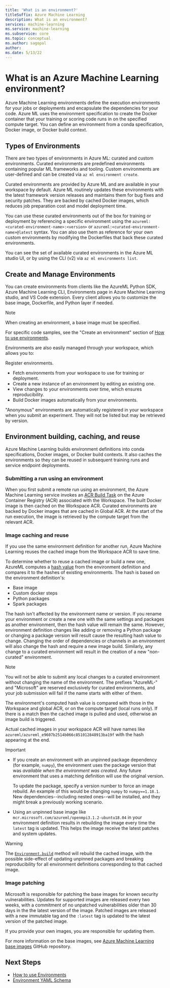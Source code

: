```yaml
---
title: 'What is an environment?'
titleSuffix: Azure Machine Learning
description: What is an environment?
services: machine-learning
ms.service: machine-learning
ms.subservice: core
ms.topic: conceptual
ms.author: sagopal
author:
ms.date: 5/13/22
---
```



# What is an Azure Machine Learning environment?

Azure Machine Learning environments define the execution environments for your jobs or deployments and encapsulate the dependencies for your code. Azure ML uses the environment specification to create the Docker container that your training or scoring code runs in on the specified compute target. You can define an environment from a conda specification, Docker image, or Docker build context.

## Types of Environments 

There are two types of environments in Azure ML: curated and custom environments. Curated environments are predefined environments containing popular ML frameworks and tooling. Custom environments are user-defined and can be created via `az ml environment create`.

Curated environments are provided by Azure ML and are available in your workspace by default. Azure ML routinely updates these environments with the latest framework version releases and maintains them for bug fixes and security patches. They are backed by cached Docker images, which reduces job preparation cost and model deployment time.

You can use these curated environments out of the box for training or deployment by referencing a specific environment using the `azureml:<curated-environment-name>:<version>` or `azureml:<curated-environment-name>@latest` syntax. You can also use them as reference for your own custom environments by modifying the Dockerfiles that back these curated environments.

You can see the set of available curated environments in the Azure ML studio UI, or by using the CLI (v2) via `az ml environments list`.

## Create and Manage Environments

You can create environments from clients like the AzureML Python SDK, Azure Machine Learning CLI, Environments page in Azure Machine Learning studio, and VS Code extension. Every client allows you to customize the base image, Dockerfile, and Python layer if needed.

> [!NOTE]
> When creating an environment, a base image must be specified.

For specific code samples, see the "Create an environment" section of [How to use environments](https://docs.microsoft.com/azure/machine-learning/how-to-manage-environments-v2).

Environments are also easily managed through your workspace, which allows you to:

Register environments.
* Fetch environments from your workspace to use for training or deployment.
* Create a new instance of an environment by editing an existing one.
* View changes to your environments over time, which ensures reproducibility.
* Build Docker images automatically from your environments.

"Anonymous" environments are automatically registered in your workspace when you submit an experiment. They will not be listed but may be retrieved by version.

## Environment building, caching, and reuse

Azure Machine Learning builds environment definitions into conda specifications, Docker images, or Docker build contexts. It also caches the environments so they can be reused in subsequent training runs and service endpoint deployments.  

### Submitting a run using an environment

When you first submit a remote run using an environment, the Azure Machine Learning service invokes an [ACR Build Task](../container-registry/container-registry-tasks-overview.md) on the Azure Container Registry (ACR) associated with the Workspace. The built Docker image is then cached on the Workspace ACR. Curated environments are backed by Docker images that are cached in Global ACR. At the start of the run execution, the image is retrieved by the compute target from the relevant ACR.

### Image caching and reuse

If you use the same environment definition for another run, Azure Machine Learning reuses the cached image from the Workspace ACR to save time.

To determine whether to reuse a cached image or build a new one, AzureML computes a [hash value](https://en.wikipedia.org/wiki/Hash_table) from the environment definition and compares it to the hashes of existing environments. The hash is based on the environment definition's:
 
 * Base image
 * Custom docker steps
 * Python packages
 * Spark packages

The hash isn't affected by the environment name or version. If you rename your environment or create a new one with the same settings and packages as another environment, then the hash value will remain the same. However, environment definition changes like adding or removing a Python package or changing a package version will result cause the resulting hash value to change. Changing the order of dependencies or channels in an environment will also change the hash and require a new image build. Similarly, any change to a curated environment will result in the creation of a new "non-curated" environment. 

> [!NOTE]
> You will not be able to submit any local changes to a curated environment without changing the name of the environment. The prefixes "AzureML-" and "Microsoft" are reserved exclusively for curated environments, and your job submission will fail if the name starts with either of them.

The environment's computed hash value is compared with those in the Workspace and global ACR, or on the compute target (local runs only). If there is a match then the cached image is pulled and used, otherwise an image build is triggered.

Actual cached images in your workspace ACR will have names like `azureml/azureml_e9607b2514b066c851012848913ba19f` with the hash appearing at the end.

>[!IMPORTANT]
> * If you create an environment with an unpinned package dependency (for example, `numpy`), the environment uses the package version that was *available when the environment was created*. Any future environment that uses a matching definition will use the original version. 
>
>   To update the package, specify a version number to force an image rebuild. An example of this would be changing `numpy` to `numpy==1.18.1`. New dependencies--including nested ones--will be installed, and they might break a previously working scenario.
>
> * Using an unpinned base image like `mcr.microsoft.com/azureml/openmpi3.1.2-ubuntu18.04` in your environment definition results in rebuilding the image every time the `latest` tag is updated. This helps the image receive the latest patches and system updates.

> [!WARNING]
>  The [`Environment.build`](/python/api/azureml-core/azureml.core.environment.environment#build-workspace--image-build-compute-none-) method will rebuild the cached image, with the possible side-effect of updating unpinned packages and breaking reproducibility for all environment definitions corresponding to that cached image.

### Image patching

Microsoft is responsible for patching the base images for known security vulnerabilities. Updates for supported images are released every two weeks, with a commitment of no unpatched vulnerabilities older than 30 days in the the latest version of the image. Patched images are released with a new immutable tag and the `:latest` tag is updated to the latest version of the patched image. 

If you provide your own images, you are responsible for updating them.

For more information on the base images, see [Azure Machine Learning base images](https://github.com/Azure/AzureML-Containers) GitHub repository.


## Next Steps

* [How to use Environments](https://docs.microsoft.com/azure/machine-learning/how-to-manage-environments-v2)
* [Environment YAML Schema](https://docs.microsoft.com/azure/machine-learning/reference-yaml-environment)
